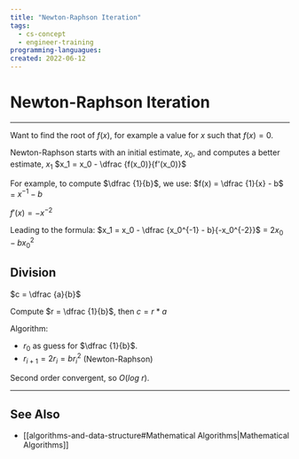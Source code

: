 ```yaml
---
title: "Newton-Raphson Iteration"
tags:
  - cs-concept
  - engineer-training
programming-languagues:
created: 2022-06-12
---
```

# Newton-Raphson Iteration
---
Want to find the root of $f(x)$, for example a value for $x$ such that $f(x) = 0$.

Newton-Raphson starts with an initial estimate, $x_0$, and computes a better estimate, $x_1$
$x_1 = x_0 - \dfrac {f(x_0)}{f'(x_0)}$

For example, to compute $\dfrac {1}{b}$, we use:
$f(x) = \dfrac {1}{x} - b$
        $=$ $x^{-1} - b$
        
$f'(x) = -x^{-2}$

Leading to the formula:
$x_1 = x_0 - \dfrac {x_0^{-1} - b}{-x_0^{-2}}$
     $=$ $2x_0 - bx_0^{2}$

## Division
$c = \dfrac {a}{b}$

Compute $r = \dfrac {1}{b}$, then $c = r * a$

Algorithm:
  - $r_0$ as guess for $\dfrac {1}{b}$.
  - $r_{i+1} = 2r_i = br_i^{2}$ (Newton-Raphson)

Second order convergent, so $O(log\ r)$.

---
## See Also
- [[algorithms-and-data-structure#Mathematical Algorithms|Mathematical Algorithms]]